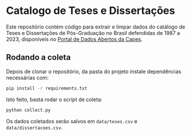 # Catalogo de Teses e Dissertações

Este repositório contém código para extrair e limpar dados do catálogo de Teses e Dissertações de Pós-Graduação no Brasil defendidas de 1987 a 2023, disponíveis no [Portal de Dados Abertos da Capes](https://dadosabertos.capes.gov.br/).


## Rodando a coleta

Depois de clonar o repositório, da pasta do projeto instale dependências necessárias com:

```bash
pip install -r requirements.txt
```

Isto feito, basta rodar o script de coleta:

```bash
python collect.py
```

Os dados coletados serão salvos em `data/teses.csv` e `data/dissertacoes.csv`.
